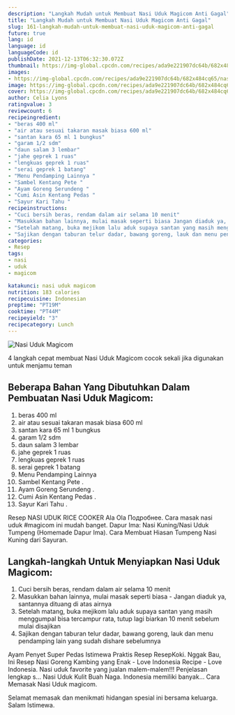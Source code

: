 ```yaml
---
description: "Langkah Mudah untuk Membuat Nasi Uduk Magicom Anti Gagal"
title: "Langkah Mudah untuk Membuat Nasi Uduk Magicom Anti Gagal"
slug: 161-langkah-mudah-untuk-membuat-nasi-uduk-magicom-anti-gagal
future: true
lang: id
language: id
languageCode: id
publishDate: 2021-12-13T06:32:30.072Z 
thumbnail: https://img-global.cpcdn.com/recipes/ada9e221907dc64b/682x484cq65/nasi-uduk-magicom-foto-resep-utama.png
images:
- https://img-global.cpcdn.com/recipes/ada9e221907dc64b/682x484cq65/nasi-uduk-magicom-foto-resep-utama.png
image: https://img-global.cpcdn.com/recipes/ada9e221907dc64b/682x484cq65/nasi-uduk-magicom-foto-resep-utama.png
cover: https://img-global.cpcdn.com/recipes/ada9e221907dc64b/682x484cq65/nasi-uduk-magicom-foto-resep-utama.png
author: Celia Lyons
ratingvalue: 3
reviewcount: 6
recipeingredient:
- "beras 400 ml"
- "air atau sesuai takaran masak biasa 600 ml"
- "santan kara 65 ml 1 bungkus"
- "garam 1/2 sdm"
- "daun salam 3 lembar"
- "jahe geprek 1 ruas"
- "lengkuas geprek 1 ruas"
- "serai geprek 1 batang"
- "Menu Pendamping Lainnya "
- "Sambel Kentang Pete "
- "Ayam Goreng Serundeng "
- "Cumi Asin Kentang Pedas "
- "Sayur Kari Tahu "
recipeinstructions:
- "Cuci bersih beras, rendam dalam air selama 10 menit"
- "Masukkan bahan lainnya, mulai masak seperti biasa Jangan diaduk ya, santannya dituang di atas airnya"
- "Setelah matang, buka mejikom lalu aduk supaya santan yang masih menggumpal bisa tercampur rata, tutup lagi biarkan 10 menit sebelum mulai disajikan"
- "Sajikan dengan taburan telur dadar, bawang goreng, lauk dan menu pendamping lain yang sudah dishare sebelumnya"
categories:
- Resep
tags:
- nasi
- uduk
- magicom

katakunci: nasi uduk magicom 
nutrition: 183 calories
recipecuisine: Indonesian
preptime: "PT19M"
cooktime: "PT44M"
recipeyield: "3"
recipecategory: Lunch
---
```



![Nasi Uduk Magicom](https://img-global.cpcdn.com/recipes/ada9e221907dc64b/682x484cq65/nasi-uduk-magicom-foto-resep-utama.png)

4 langkah cepat membuat  Nasi Uduk Magicom cocok sekali jika digunakan untuk menjamu teman

<!--inarticleads1-->

## Beberapa Bahan Yang Dibutuhkan Dalam Pembuatan Nasi Uduk Magicom:

1. beras 400 ml
1. air atau sesuai takaran masak biasa 600 ml
1. santan kara 65 ml 1 bungkus
1. garam 1/2 sdm
1. daun salam 3 lembar
1. jahe geprek 1 ruas
1. lengkuas geprek 1 ruas
1. serai geprek 1 batang
1. Menu Pendamping Lainnya 
1. Sambel Kentang Pete   . 
1. Ayam Goreng Serundeng   . 
1. Cumi Asin Kentang Pedas   . 
1. Sayur Kari Tahu   . 

Resep NASI UDUK RICE COOKER Ala Ola Подробнее. Cara masak nasi uduk #magicom ini mudah banget. Dapur Ima: Nasi Kuning/Nasi Uduk Tumpeng (Homemade Dapur Ima). Cara Membuat Hiasan Tumpeng Nasi Kuning dari Sayuran. 

<!--inarticleads2-->

## Langkah-langkah Untuk Menyiapkan Nasi Uduk Magicom:

1. Cuci bersih beras, rendam dalam air selama 10 menit
1. Masukkan bahan lainnya, mulai masak seperti biasa - Jangan diaduk ya, santannya dituang di atas airnya
1. Setelah matang, buka mejikom lalu aduk supaya santan yang masih menggumpal bisa tercampur rata, tutup lagi biarkan 10 menit sebelum mulai disajikan
1. Sajikan dengan taburan telur dadar, bawang goreng, lauk dan menu pendamping lain yang sudah dishare sebelumnya


Ayam Penyet Super Pedas Istimewa Praktis Resep ResepKoki. Nggak Bau, Ini Resep Nasi Goreng Kambing yang Enak - Love Indonesia Recipe - Love Indonesia. Nasi uduk favorite yang jualan malem-malem!!! Penjelasan lengkap s… Nasi Uduk Kulit Buah Naga. Indonesia memiliki banyak… Cara Memasak Nasi Uduk magicom. 

Selamat memasak dan menikmati hidangan spesial ini bersama keluarga. Salam Istimewa.
